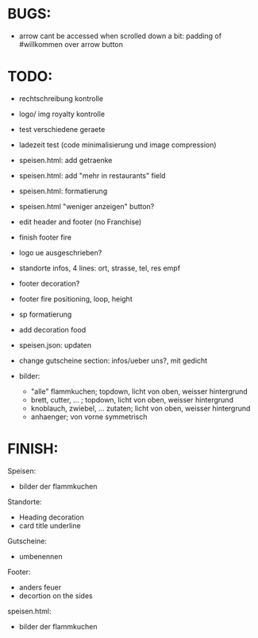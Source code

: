 # BUGS:

- arrow cant be accessed when scrolled down a bit: padding of #willkommen over arrow button

# TODO:

- rechtschreibung kontrolle
- logo/ img royalty kontrolle
- test verschiedene geraete
- ladezeit test (code minimalisierung und image compression)
- speisen.html: add getraenke
- speisen.html: add "mehr in restaurants" field
- speisen.html: formatierung
- speisen.html "weniger anzeigen" button?
- edit header and footer (no Franchise)
- finish footer fire
- logo ue ausgeschrieben?
- standorte infos, 4 lines: ort, strasse, tel, res empf
- footer decoration?
- footer fire positioning, loop, height
- sp formatierung
- add decoration food
- speisen.json: updaten
- change gutscheine section: infos/ueber uns?, mit gedicht

- bilder:
  - "alle" flammkuchen; topdown, licht von oben, weisser hintergrund
  - brett, cutter, ... ; topdown, licht von oben, weisser hintergrund
  - knoblauch, zwiebel, ... zutaten; licht von oben, weisser hintergrund
  - anhaenger; von vorne symmetrisch

# FINISH:

Speisen:

- bilder der flammkuchen

Standorte:

- Heading decoration
- card title underline

Gutscheine:

- umbenennen

Footer:

- anders feuer
- decortion on the sides

speisen.html:

- bilder der flammkuchen
